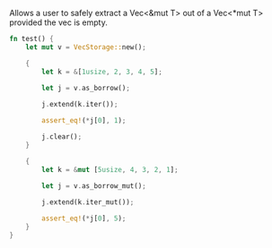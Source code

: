 

Allows a user to safely extract a Vec<&mut T> out of a Vec<*mut T> provided the vec is empty.


```rust
fn test() {
    let mut v = VecStorage::new();

    {
        let k = &[1usize, 2, 3, 4, 5];
    
        let j = v.as_borrow();

        j.extend(k.iter());

        assert_eq!(*j[0], 1);

        j.clear();
    }

    {
        let k = &mut [5usize, 4, 3, 2, 1];
    
        let j = v.as_borrow_mut();

        j.extend(k.iter_mut());

        assert_eq!(*j[0], 5);
    }
}
```